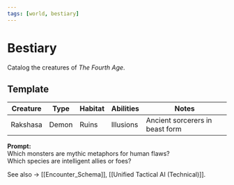 ```yaml
---
tags: [world, bestiary]
---
```

# Bestiary

Catalog the creatures of *The Fourth Age*.

## Template
| Creature | Type | Habitat | Abilities | Notes |
|-----------|------|----------|------------|-------|
| Rakshasa | Demon | Ruins | Illusions | Ancient sorcerers in beast form |

**Prompt:**  
Which monsters are mythic metaphors for human flaws?  
Which species are intelligent allies or foes?

See also → [[Encounter_Schema]], [[Unified Tactical AI (Technical)]].
